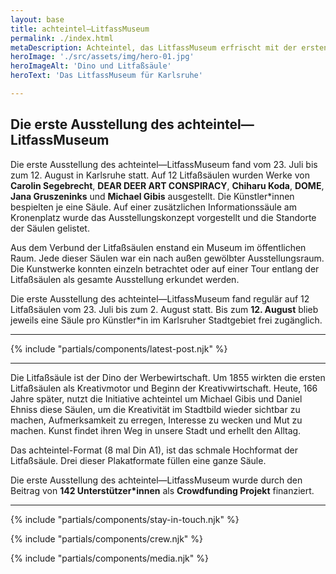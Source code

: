 ```yaml
---
layout: base
title: achteintel–LitfassMuseum
permalink: ./index.html
metaDescription: Achteintel, das LitfassMuseum erfrischt mit der ersten Ausstellung vom 23.07. bis zum 12.08.21 das Stadtbild von Karlsruhe mit Kunst, Grafik und Illustration.
heroImage: './src/assets/img/hero-01.jpg'
heroImageAlt: 'Dino und Litfaßsäule'
heroText: 'Das LitfassMuseum für Karlsruhe'

---
```


## Die erste Ausstellung des achteintel—LitfassMuseum

Die erste Ausstellung des achteintel—LitfassMuseum fand vom 23. Juli bis zum 12. August in Karlsruhe statt. Auf 12 Litfaßsäulen wurden Werke von **Carolin Segebrecht**, **DEAR DEER ART CONSPIRACY**, **Chiharu Koda**, **DOME**, **Jana Gruszeninks** und **Michael Gibis** ausgestellt. Die Künstler*innen bespielten je eine Säule. Auf einer zusätzlichen Informationssäule am Kronenplatz wurde das Ausstellungskonzept vorgestellt und die Standorte der Säulen gelistet.

Aus dem Verbund der Litfaßsäulen enstand ein Museum im öffentlichen Raum. Jede dieser Säulen war ein nach außen gewölbter Ausstellungsraum. Die Kunstwerke konnten einzeln betrachtet oder auf einer Tour entlang der Litfaßsäulen als gesamte Ausstellung erkundet werden.

Die erste Ausstellung des achteintel—LitfassMuseum fand regulär auf 12 Litfaßsäulen vom 23. Juli bis zum 2. August statt. Bis zum **12. August** blieb jeweils eine Säule pro Künstler*in im Karlsruher Stadtgebiet frei zugänglich.

- - -

{% include "partials/components/latest-post.njk" %}

- - -

Die Litfaßsäule ist der Dino der Werbewirtschaft. Um 1855 wirkten die ersten Litfaßsäulen als Kreativmotor und Beginn der Kreativwirtschaft. Heute, 166 Jahre später, nutzt die Initiative achteintel um Michael Gibis und Daniel Ehniss diese Säulen, um die Kreativität im Stadtbild wieder sichtbar zu machen, Aufmerksamkeit zu erregen, Interesse zu wecken und Mut zu machen. Kunst findet ihren Weg in unsere Stadt und erhellt den Alltag.

Das achteintel-Format (8 mal Din A1), ist das schmale Hochformat der Litfaßsäule. Drei dieser Plakatformate füllen eine ganze Säule.

Die erste Ausstellung des achteintel—LitfassMuseum wurde durch den Beitrag von **142 Unterstützer\*innen** als **Crowdfunding Projekt** finanziert.

- - -

{% include "partials/components/stay-in-touch.njk" %}

{% include "partials/components/crew.njk" %}

{% include "partials/components/media.njk" %}
